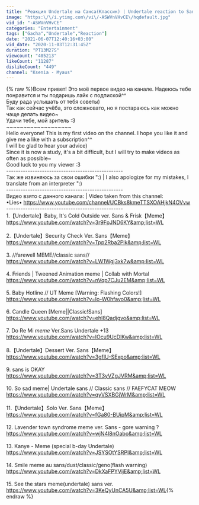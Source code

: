 ```yaml
---
title: "Реакция Undertale на Санса(Классик) | Undertale reaction to Sans(Classic) ~в описание~ ~description~"
image: "https:\/\/i.ytimg.com\/vi\/-ASWVnVHvCE\/hqdefault.jpg"
vid_id: "-ASWVnVHvCE"
categories: "Entertainment"
tags: ["Gacha","Undertale","Reaction"]
date: "2021-06-07T12:40:16+03:00"
vid_date: "2020-11-03T12:31:45Z"
duration: "PT13M27S"
viewcount: "405213"
likeCount: "11287"
dislikeCount: "449"
channel: "Ksenia - Myaus"
---
```

{% raw %}Всем привет! Это моё первое видео на канале. Надеюсь тебе понравится и ты подаришь лайк с подпиской^^<br />Буду рада услышать от тебя советы)<br />Так как сейчас учёба, это сложновато, но я постараюсь как можно чаще делать видео~<br />Удачи тебе, мой зритель :3<br />~~~~~~~~~~~~~~~~~~~<br />Hello everyone! This is my first video on the channel. I hope you like it and give me a like with a subscription^^<br />I will be glad to hear your advice)<br />Since it is now a study, it's a bit difficult, but I will try to make videos as often as possible~<br />Good luck to you my viewer :3<br />-------------------------------------------------<br />Так же извиняюсь за свои ошибки &quot;:) | I also apologize for my mistakes, I translate from an interpreter &quot;:)<br />-------------------------------------------------<br />Видео взято с данного канала: | Video taken from this channel:<br />•Lies•  <a rel="nofollow" target="blank" href="https://www.youtube.com/channel/UCBks8kmeTTSXOAHjkN4OVvw">https://www.youtube.com/channel/UCBks8kmeTTSXOAHjkN4OVvw</a><br />-------------------------------------------------<br />1.【Undertale】Baby, It's Cold Outside ver. Sans &amp; Frisk【Meme】<br /><a rel="nofollow" target="blank" href="https://www.youtube.com/watch?v=3r9FpJND6KY&amp;list=WL">https://www.youtube.com/watch?v=3r9FpJND6KY&amp;list=WL</a><br /><br />2.【Undertale】Security Check Ver. Sans【Meme】<br /><a rel="nofollow" target="blank" href="https://www.youtube.com/watch?v=Tpp2Rba2Plk&amp;list=WL">https://www.youtube.com/watch?v=Tpp2Rba2Plk&amp;list=WL</a><br /><br />3. //farewell MEME//classic sans//<br /><a rel="nofollow" target="blank" href="https://www.youtube.com/watch?v=LW1Wgj3xk7w&amp;list=WL">https://www.youtube.com/watch?v=LW1Wgj3xk7w&amp;list=WL</a><br /><br />4. Friends | Tweened Animation meme | Collab with Mortal<br /><a rel="nofollow" target="blank" href="https://www.youtube.com/watch?v=nVqp7CJu2EM&amp;list=WL">https://www.youtube.com/watch?v=nVqp7CJu2EM&amp;list=WL</a><br /><br />5. Baby Hotline // UT Meme [Warning: Flashing Colors!]<br /><a rel="nofollow" target="blank" href="https://www.youtube.com/watch?v=Io-W0hfavo0&amp;list=WL">https://www.youtube.com/watch?v=Io-W0hfavo0&amp;list=WL</a><br /><br />6. Candle Queen [Meme||Classic!Sans]<br /><a rel="nofollow" target="blank" href="https://www.youtube.com/watch?v=ehI8Qadjgvo&amp;list=WL">https://www.youtube.com/watch?v=ehI8Qadjgvo&amp;list=WL</a><br /><br />7. Do Re Mi *meme* Ver.Sans Undertale +13<br /><a rel="nofollow" target="blank" href="https://www.youtube.com/watch?v=IOcu9UcDlKw&amp;list=WL">https://www.youtube.com/watch?v=IOcu9UcDlKw&amp;list=WL</a><br /><br />8.【Undertale】Dessert Ver. Sans【Meme】<br /><a rel="nofollow" target="blank" href="https://www.youtube.com/watch?v=3gfIU-SExpo&amp;list=WL">https://www.youtube.com/watch?v=3gfIU-SExpo&amp;list=WL</a><br /><br />9. sans is OKAY<br /><a rel="nofollow" target="blank" href="https://www.youtube.com/watch?v=3T3yVZgJVRM&amp;list=WL">https://www.youtube.com/watch?v=3T3yVZgJVRM&amp;list=WL</a><br /><br />10. So sad meme| Undertale sans // Classic sans // FAEFYCAT MEOW<br /><a rel="nofollow" target="blank" href="https://www.youtube.com/watch?v=qyVSXBGjWrM&amp;list=WL">https://www.youtube.com/watch?v=qyVSXBGjWrM&amp;list=WL</a><br /><br />11.【Undertale】Solo Ver. Sans【Meme】<br /><a rel="nofollow" target="blank" href="https://www.youtube.com/watch?v=fGa80-BUipM&amp;list=WL">https://www.youtube.com/watch?v=fGa80-BUipM&amp;list=WL</a><br /><br />12. Lavender town syndrome meme ver. Sans - gore warning ?<br /><a rel="nofollow" target="blank" href="https://www.youtube.com/watch?v=wjN4l8nOabo&amp;list=WL">https://www.youtube.com/watch?v=wjN4l8nOabo&amp;list=WL</a><br /><br />13. Kanye - Meme (special b-day Undertale)<br /><a rel="nofollow" target="blank" href="https://www.youtube.com/watch?v=JSYSOtYSRPI&amp;list=WL">https://www.youtube.com/watch?v=JSYSOtYSRPI&amp;list=WL</a><br /><br />14. Smile meme au sans/dust/classic/geno(flash warning)<br /><a rel="nofollow" target="blank" href="https://www.youtube.com/watch?v=DkXaFPYVijE&amp;list=WL">https://www.youtube.com/watch?v=DkXaFPYVijE&amp;list=WL</a><br /><br />15. See the stars meme(undertale) sans ver.<br /><a rel="nofollow" target="blank" href="https://www.youtube.com/watch?v=3KeQyUnCA5U&amp;list=WL">https://www.youtube.com/watch?v=3KeQyUnCA5U&amp;list=WL</a>{% endraw %}
